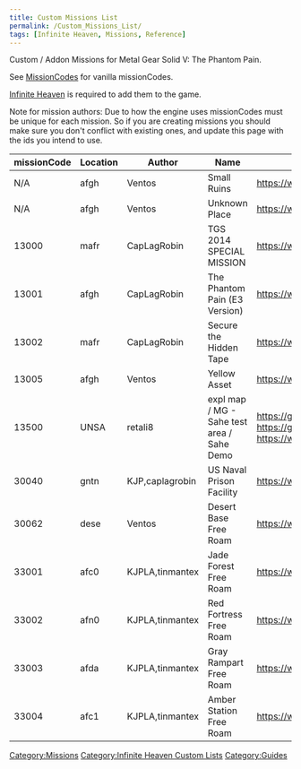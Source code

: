 ```yaml
---
title: Custom Missions List
permalink: /Custom_Missions_List/
tags: [Infinite Heaven, Missions, Reference]
---
```


Custom / Addon Missions for Metal Gear Solid V: The Phantom Pain.

See [MissionCodes](/MissionCodes#Side_Op_ids "wikilink") for vanilla
missionCodes.

[Infinite Heaven](https://www.nexusmods.com/metalgearsolidvtpp/mods/45)
is required to add them to the game.

Note for mission authors: Due to how the engine uses missionCodes must
be unique for each mission. So if you are creating missions you should
make sure you don't conflict with existing ones, and update this page
with the ids you intend to use.

| missionCode | Location | Author          | Name                                       | Link                                                                                                                                                                   |
| ----------- | -------- | --------------- | ------------------------------------------ | ---------------------------------------------------------------------------------------------------------------------------------------------------------------------- |
| N/A         | afgh     | Ventos          | Small Ruins                                | <https://www.nexusmods.com/metalgearsolidvtpp/mods/753>                                                                                                                |
| N/A         | afgh     | Ventos          | Unknown Place                              | <https://www.nexusmods.com/metalgearsolidvtpp/mods/1237>                                                                                                               |
| 13000       | mafr     | CapLagRobin     | TGS 2014 SPECIAL MISSION                   | <https://www.nexusmods.com/metalgearsolidvtpp/mods/918>                                                                                                                |
| 13001       | afgh     | CapLagRobin     | The Phantom Pain (E3 Version)              | <https://www.nexusmods.com/metalgearsolidvtpp/mods/1245>                                                                                                               |
| 13002       | mafr     | CapLagRobin     | Secure the Hidden Tape                     | <https://www.nexusmods.com/metalgearsolidvtpp/mods/1665>                                                                                                               |
| 13005       | afgh     | Ventos          | Yellow Asset                               | <https://www.nexusmods.com/metalgearsolidvtpp/mods/929>                                                                                                                |
| 13500       | UNSA     | retali8         | expl map / MG - Sahe test area / Sahe Demo | <https://github.com/TheHuntingParty/TPP-sahelanthropus> / <https://github.com/TheHuntingParty/EXPL-MAP-TPP> / <https://www.nexusmods.com/metalgearsolidvtpp/mods/1750> |
| 30040       | gntn     | KJP,caplagrobin | US Naval Prison Facility                   | <https://www.nexusmods.com/metalgearsolidvtpp/mods/978>                                                                                                                |
| 30062       | dese     | Ventos          | Desert Base Free Roam                      | <https://www.nexusmods.com/metalgearsolidvtpp/mods/1237>                                                                                                               |
| 33001       | afc0     | KJPLA,tinmantex | Jade Forest Free Roam                      | <https://www.nexusmods.com/metalgearsolidvtpp/mods/1239>                                                                                                               |
| 33002       | afn0     | KJPLA,tinmantex | Red Fortress Free Roam                     | <https://www.nexusmods.com/metalgearsolidvtpp/mods/1271>                                                                                                               |
| 33003       | afda     | KJPLA,tinmantex | Gray Rampart Free Roam                     | <https://www.nexusmods.com/metalgearsolidvtpp/mods/1251>                                                                                                               |
| 33004       | afc1     | KJPLA,tinmantex | Amber Station Free Roam                    | <https://www.nexusmods.com/metalgearsolidvtpp/mods/1246>                                                                                                               |

[Category:Missions](/Category:Missions "wikilink") [Category:Infinite
Heaven Custom Lists](/Category:Infinite_Heaven_Custom_Lists "wikilink")
[Category:Guides](/Category:Guides "wikilink")